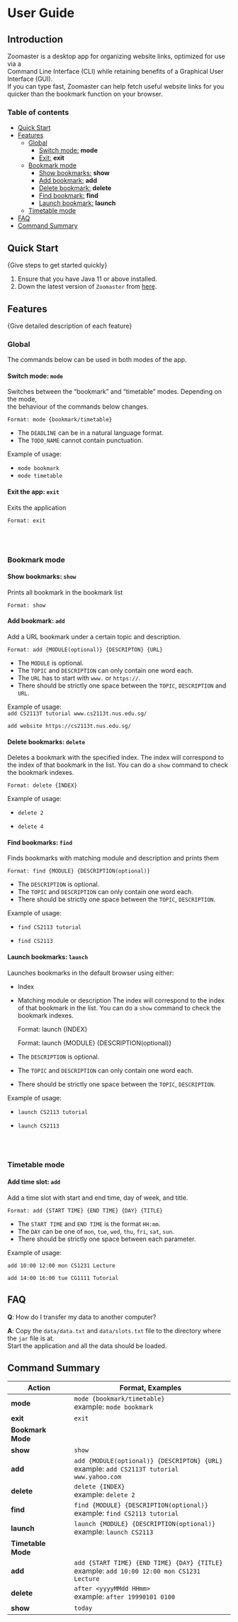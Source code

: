 
# User Guide  
  
## Introduction  
  
Zoomaster is a desktop app for organizing website links, optimized for use via a   
Command Line Interface (CLI) while retaining benefits of a Graphical User Interface (GUI).   
If you can type fast, Zoomaster can help fetch useful website links for you quicker than the bookmark function on your browser.  
  
### Table of contents  
* [Quick Start](#quick-start)  
* [Features](#features)  
  * [Global](#global)  
    * [Switch mode:](#mode) **mode**
    *  [Exit:](#exit)  **exit**   
  * [Bookmark mode](#bookmarkmode)  
    * [Show bookmarks:](#showbookmark) **show**
    * [Add bookmark:](#addbookmark)  **add**   
    * [Delete bookmark:](#deletebookmark)  **delete** 
    * [Find bookmark:](#findbookmark)  **find** 
    * [Launch bookmark:](#launchbookmark)  **launch** 
   * [Timetable mode](#timetablemode)  
* [FAQ](#faq)  
* [Command Summary](#command-summary)  
  
## Quick Start  
  
{Give steps to get started quickly}  
  
1. Ensure that you have Java 11 or above installed.  
1. Down the latest version of `Zoomaster` from [here](http://link.to/duke).  
  
## Features   
{Give detailed description of each feature}  

 <a name="global"></a> 
 ### Global
 The commands below can be used in both modes of the app.   
 
<a name="mode"></a>  
#### Switch mode: `mode`  
Switches between the “bookmark” and “timetable” modes. Depending on the mode,   
the behaviour of the commands below changes.  
  

    Format: mode {bookmark/timetable}
    
  
* The `DEADLINE` can be in a natural language format.  
* The `TODO_NAME` cannot contain punctuation.    
  
Example of usage:   
* `mode bookmark`
* `mode timetable` 

<a name="exit"></a>  
#### Exit the app: `exit`  
Exits the application 
  

    Format: exit    
  

  <br/><br/> 
  <a name="bookmarkmode"></a>  
### Bookmark mode  

  <a name="showbookmark"></a>  
#### Show bookmarks: `show`  
Prints all bookmark in the bookmark list  
  
    Format: show

  
<a name="addbookmark"></a>  
#### Add bookmark: `add`  
Add a URL bookmark under a certain topic and description.  
  
    Format: add {MODULE(optional)} {DESCRIPTON} {URL}
 
* The `MODULE` is optional.  
* The `TOPIC` and `DESCRIPTION` can only contain one word each.  
* The `URL` has to start with `www.` or `https://`.  
* There should be strictly one space between the `TOPIC`, `DESCRIPTION` and `URL`.    
  
Example of usage:   
`add CS2113T tutorial www.cs2113t.nus.edu.sg/`  
  
`add website https://cs2113t.nus.edu.sg/`  

<a name="deletebookmark"></a>  
#### Delete bookmarks: `delete`  
Deletes a bookmark with the specified index.  The index will correspond to the index of that bookmark in the list. You can do a `show` command to check the bookmark indexes.  
  
    Format: delete {INDEX}
    
Example of usage:   
  
* `delete 2`  
  
* `delete 4`  

<a name="findbookmark"></a>  
#### Find bookmarks: `find`  
Finds bookmarks with matching module and description and prints them
  
    Format: find {MODULE} {DESCRIPTION(optional)}

* The `DESCRIPTION` is optional.  
* The `TOPIC` and `DESCRIPTION` can only contain one word each.  
* There should be strictly one space between the `TOPIC`, `DESCRIPTION`.

Example of usage:   
  
* `find CS2113 tutorial`  
  
* `find CS2113`  

<a name="launchbookmark"></a>  
#### Launch bookmarks: `launch`  
Launches bookmarks in the default browser using either:
* Index
* Matching module or description
The index will correspond to the index of that bookmark in the list. You can do a `show` command to check the bookmark indexes.  
  
    Format: launch {INDEX}
    
    Format: launch {MODULE} {DESCRIPTION(optional)}

* The `DESCRIPTION` is optional.  
* The `TOPIC` and `DESCRIPTION` can only contain one word each.  
* There should be strictly one space between the `TOPIC`, `DESCRIPTION`.   

Example of usage:   
  
* `launch CS2113 tutorial`  
  
* `launch CS2113`  
  
  <br/><br/> 
<a name="timetablemode"></a>  
### Timetable mode    

#### Add time slot: `add`  
Add a time slot with start and end time, day of week, and title.  
  
    Format: add {START TIME} {END TIME} {DAY} {TITLE}
 
* The `START TIME` and `END TIME` is the format `HH:mm`.  
* The `DAY` can be one of `mon`, `tue`, `wed`, `thu`, `fri`, `sat`, `sun`.  
* There should be strictly one space between each parameter.    
  
Example of usage:   

`add 10:00 12:00 mon CS1231 Lecture`  
  
`add 14:00 16:00 tue CG1111 Tutorial`
  
## FAQ  
  
**Q**: How do I transfer my data to another computer?   
  
**A**: Copy the `data/data.txt` and `data/slots.txt` file to the directory where the `jar` file is at.   
       Start the application and all the data should be loaded.  
  

## Command Summary
**Action** | **Format, Examples**
------------ | -------------
**mode**|`mode {bookmark/timetable}`<br>example: `mode bookmark`
**exit**|`exit`
**Bookmark Mode**|
**show**|`show`
**add**|`add {MODULE(optional)} {DESCRIPTON} {URL}` <br>example: `add CS2113T tutorial www.yahoo.com`
**delete**|`delete {INDEX}`<br>example: `delete 2`
**find**|`find {MODULE} {DESCRIPTION(optional)}` <br>example: `find CS2113 tutorial`
**launch**|`launch {MODULE} {DESCRIPTION(optional)}` <br>example: `launch CS2113`
**Timetable Mode**|
**add**|`add {START TIME} {END TIME} {DAY} {TITLE}` <br>example: `add 10:00 12:00 mon CS1231 Lecture` 
**delete**|`after <yyyyMMdd HHmm>`<br>example: `after 19990101 0100`
**show**|`today`
